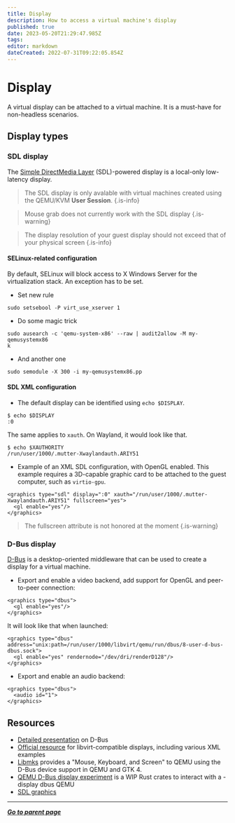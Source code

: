 ```yaml
---
title: Display
description: How to access a virtual machine's display
published: true
date: 2023-05-20T21:29:47.985Z
tags: 
editor: markdown
dateCreated: 2022-07-31T09:22:05.854Z
---
```


# Display

A virtual display can be attached to a virtual machine. It is a must-have for non-headless scenarios.

## Display types

### SDL display

The [Simple DirectMedia Layer](https://www.libsdl.org/) (SDL)-powered display is a local-only low-latency display. 

> The SDL display is only avalable with virtual machines created using the QEMU/KVM **User Session**.
{.is-info}

> Mouse grab does not currently work with the SDL display
{.is-warning}

> The display resolution of your guest display should not exceed that of your physical screen
{.is-info}

#### SELinux-related configuration

By default, SELinux will block access to X Windows Server for the virtualization stack. An exception has to be set.

* Set new rule

```
sudo setsebool -P virt_use_xserver 1
```

* Do some magic trick 

```
sudo ausearch -c 'qemu-system-x86' --raw | audit2allow -M my-qemusystemx86
k
```

* And another one

```
sudo semodule -X 300 -i my-qemusystemx86.pp
```

#### SDL XML configuration

* The default display can be identified using `echo $DISPLAY`. 

``` 
$ echo $DISPLAY
:0
```

The same applies to `xauth`. On Wayland, it would look like that. 

``` 
$ echo $XAUTHORITY
/run/user/1000/.mutter-Xwaylandauth.ARIY51
```

* Example of an XML SDL configuration, with OpenGL enabled. This example requires a 3D-capable graphic card to be attached to the guest computer, such as `virtio-gpu`.

```
<graphics type="sdl" display=":0" xauth="/run/user/1000/.mutter-Xwaylandauth.ARIY51" fullscreen="yes">
  <gl enable="yes"/>
</graphics>
```

> The fullscreen attribute is not honored at the moment
{.is-warning}

### D-Bus display

[D-Bus](https://www.freedesktop.org/wiki/Software/dbus/) is a desktop-oriented middleware that can be used to create a display for a virtual machine.  

* Export and enable a video backend, add support for OpenGL and peer-to-peer connection:

```
<graphics type="dbus">
  <gl enable="yes"/>
</graphics>
```

It will look like that when launched: 

```
<graphics type="dbus" address="unix:path=/run/user/1000/libvirt/qemu/run/dbus/8-user-d-bus-dbus.sock">
  <gl enable="yes" rendernode="/dev/dri/renderD128"/>
</graphics>
```
* Export and enable an audio backend:

```
<graphics type="dbus">
  <audio id="1">
</graphics>
``` 

## Resources

* [Detailed presentation](https://bootlin.com/pub/conferences/2016/meetup/dbus/josserand-dbus-meetup.pdf) on D-Bus
* [Official resource](https://libvirt.org/formatdomain.html#graphical-framebuffers) for libvirt-compatible displays, including various XML examples
* [Libmks](https://gitlab.gnome.org/chergert/libmks) provides a "Mouse, Keyboard, and Screen" to QEMU using the D-Bus device support in QEMU and GTK 4. 
* [QEMU D-Bus display experiment](https://gitlab.com/marcandre.lureau/qemu-display/) is a WIP Rust crates to interact with a -display dbus QEMU
* [SDL graphics](https://fedoraproject.org/wiki/How_to_debug_Virtualization_problems#SDL_Graphics)

---

*[**Go to parent page**](https://wiki.phyllo.me/)*